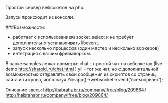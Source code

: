 Простой сервер вебсокетов на php.

Запуск происходит из консоли.

###Возможности:
* работает с использованием socket_select и не требует дополнительно устанавливать libevent.
* запуск несколько процессов (один мастер и несколько воркеров)
* интеграция с вашим фреймворком.

В папке samples лежат примеры:
chat - простой чат на вебсокетах (live demo http://sharoid.ru/chat.html )
yii - тот же чат, но с дополнительной возможностью отправлять свои сообщения из скриптов со страниц сайта или крона, используя Yii::app()->websocket->send('всем привет');

Описание здесь:
http://habrahabr.ru/company/ifree/blog/209864/
http://habrahabr.ru/company/ifree/blog/209864/
